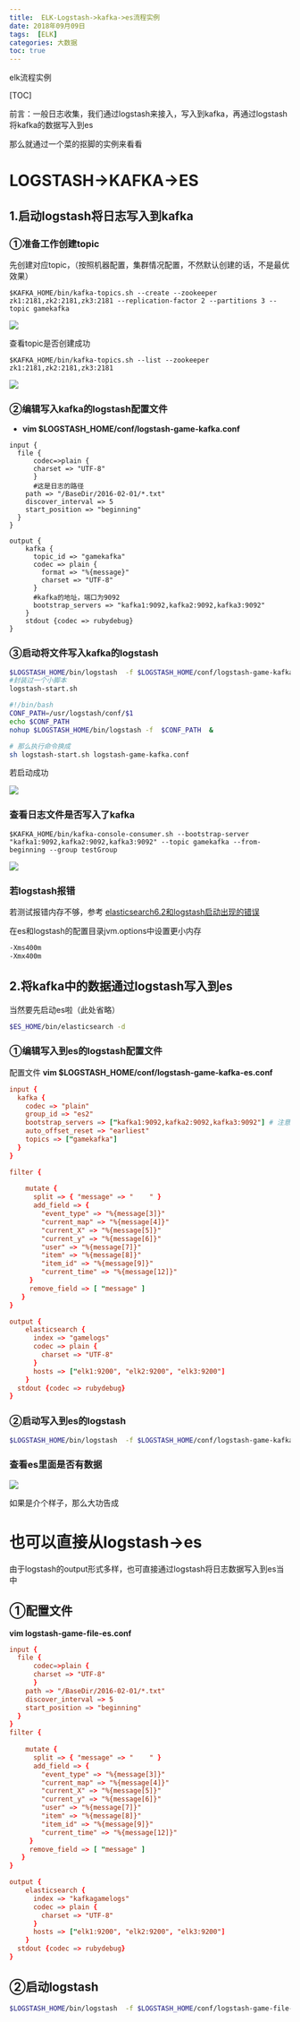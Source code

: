 ```yaml
---
title:  ELK-Logstash->kafka->es流程实例
date: 2018年09月09日 
tags:  [ELK]
categories: 大数据
toc: true
---
```




elk流程实例

[TOC]

前言：一般日志收集，我们通过logstash来接入，写入到kafka，再通过logstash将kafka的数据写入到es

那么就通过一个菜的抠脚的实例来看看

# LOGSTASH->KAFKA->ES

## 1.启动logstash将日志写入到kafka

### ①准备工作创建topic

先创建对应topic，（按照机器配置，集群情况配置，不然默认创建的话，不是最优效果）

<!--more-->
```
$KAFKA_HOME/bin/kafka-topics.sh --create --zookeeper zk1:2181,zk2:2181,zk3:2181 --replication-factor 2 --partitions 3 --topic gamekafka
```

![](http://img.gangtieguo.cn/0069RVTdgy1fv2f6t8yo2j31kw028q64.jpg)

查看topic是否创建成功

```
$KAFKA_HOME/bin/kafka-topics.sh --list --zookeeper  zk1:2181,zk2:2181,zk3:2181
```

![](http://img.gangtieguo.cn/0069RVTdgy1fv34y8la2jj31ha0380uq.jpg)



### ②编辑写入kafka的logstash配置文件

- **vim $LOGSTASH_HOME/conf/logstash-game-kafka.conf**

```Config
input {
  file {
      codec=>plain {
      charset => "UTF-8"
      }
      #这是日志的路径
    path => "/BaseDir/2016-02-01/*.txt"
    discover_interval => 5
    start_position => "beginning" 
  }
}

output {
    kafka {
      topic_id => "gamekafka"
      codec => plain {
        format => "%{message}"
        charset => "UTF-8"
      }
      #kafka的地址，端口为9092
      bootstrap_servers => "kafka1:9092,kafka2:9092,kafka3:9092"
    }
    stdout {codec => rubydebug}
}
```

### ③启动将文件写入kafka的logstash

```bash
$LOGSTASH_HOME/bin/logstash  -f $LOGSTASH_HOME/conf/logstash-game-kafka.conf
#封装过一个小脚本
logstash-start.sh

#!/bin/bash
CONF_PATH=/usr/logstash/conf/$1
echo $CONF_PATH
nohup $LOGSTASH_HOME/bin/logstash -f  $CONF_PATH  &

# 那么执行命令换成
sh logstash-start.sh logstash-game-kafka.conf
```



若启动成功

![](http://img.gangtieguo.cn/006tNbRwgy1fv2i380wmgj31kw0ig1kx.jpg)



### 查看日志文件是否写入了kafka

```
$KAFKA_HOME/bin/kafka-console-consumer.sh --bootstrap-server   "kafka1:9092,kafka2:9092,kafka3:9092" --topic gamekafka --from-beginning --group testGroup
```

![](http://img.gangtieguo.cn/0069RVTdgy1fv34s3tayyj31kw02w78p.jpg)



### 若logstash报错

若测试报错内存不够，参考 [elasticsearch6.2和logstash启动出现的错误](https://blog.csdn.net/qq_23598037/article/details/79512677)

在es和logstash的配置目录jvm.options中设置更小内存

```Bash
-Xms400m  
-Xmx400m
```

## 2.将kafka中的数据通过logstash写入到es

当然要先启动es啦（此处省略）

```bash
$ES_HOME/bin/elasticsearch -d
```



### ①编辑写入到es的logstash配置文件

配置文件 **vim $LOGSTASH_HOME/conf/logstash-game-kafka-es.conf**

```conf
input {
  kafka {
    codec => "plain"
    group_id => "es2"
    bootstrap_servers => ["kafka1:9092,kafka2:9092,kafka3:9092"] # 注意这里配置的kafka的broker地址不是zk的地址
    auto_offset_reset => "earliest"
    topics => ["gamekafka"]
  }
}

filter {
 
    mutate {
      split => { "message" => "    " }
      add_field => {
        "event_type" => "%{message[3]}"
        "current_map" => "%{message[4]}"
        "current_X" => "%{message[5]}"
        "current_y" => "%{message[6]}"
        "user" => "%{message[7]}"
        "item" => "%{message[8]}"
        "item_id" => "%{message[9]}"
        "current_time" => "%{message[12]}"
     }
     remove_field => [ "message" ]
   }
}

output {
    elasticsearch {
      index => "gamelogs"
      codec => plain {
        charset => "UTF-8"
      }
      hosts => ["elk1:9200", "elk2:9200", "elk3:9200"]
    }
  stdout {codec => rubydebug}
}
```

### ②启动写入到es的logstash

```bash
$LOGSTASH_HOME/bin/logstash  -f $LOGSTASH_HOME/conf/logstash-game-kafka-es.conf
```



### 查看es里面是否有数据 

![](http://img.gangtieguo.cn/0069RVTdgy1fv34r53q6tj31kw09840a.jpg)

如果是介个样子，那么大功告成

# 也可以直接从logstash->es

由于logstash的output形式多样，也可直接通过logstash将日志数据写入到es当中

## ①配置文件

**vim  logstash-game-file-es.conf** 

```conf
input {
  file {
      codec=>plain {
      charset => "UTF-8"
      }
    path => "/BaseDir/2016-02-01/*.txt"
    discover_interval => 5
    start_position => "beginning" 
  }
}
filter {
 
    mutate {
      split => { "message" => "    " }
      add_field => {
        "event_type" => "%{message[3]}"
        "current_map" => "%{message[4]}"
        "current_X" => "%{message[5]}"
        "current_y" => "%{message[6]}"
        "user" => "%{message[7]}"
        "item" => "%{message[8]}"
        "item_id" => "%{message[9]}"
        "current_time" => "%{message[12]}"
     }
     remove_field => [ "message" ]
   }
}

output {
    elasticsearch {
      index => "kafkagamelogs"
      codec => plain {
        charset => "UTF-8"
      }
      hosts => ["elk1:9200", "elk2:9200", "elk3:9200"]
    }
  stdout {codec => rubydebug}
}
```

## ②启动logstash

```bash
$LOGSTASH_HOME/bin/logstash  -f $LOGSTASH_HOME/conf/logstash-game-file-es.conf
```





